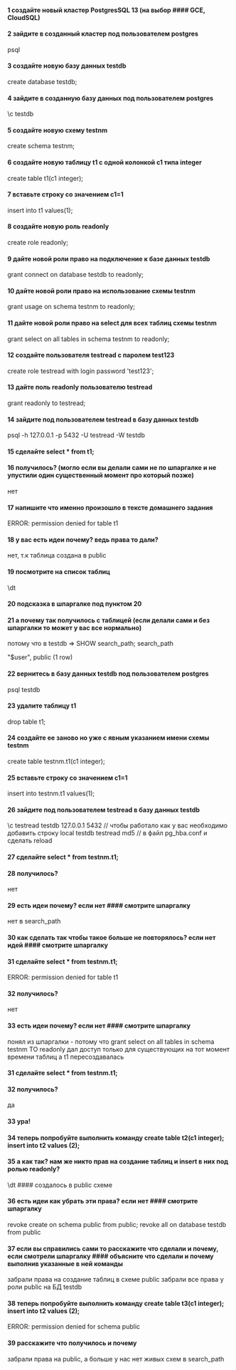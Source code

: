 #### 1 создайте новый кластер PostgresSQL 13 (на выбор #### GCE, CloudSQL)
#### 2 зайдите в созданный кластер под пользователем postgres
psql
#### 3 создайте новую базу данных testdb
create database testdb;
#### 4 зайдите в созданную базу данных под пользователем postgres
\c testdb
#### 5 создайте новую схему testnm
create schema testnm;
#### 6 создайте новую таблицу t1 с одной колонкой c1 типа integer
create table t1(c1 integer);
#### 7 вставьте строку со значением c1=1
insert into t1 values(1);
#### 8 создайте новую роль readonly
create role readonly;
#### 9 дайте новой роли право на подключение к базе данных testdb
grant connect on database testdb to readonly;
#### 10 дайте новой роли право на использование схемы testnm
grant usage on schema testnm to readonly;
#### 11 дайте новой роли право на select для всех таблиц схемы testnm
grant select on all tables in schema testnm to readonly;
#### 12 создайте пользователя testread с паролем test123
create role testread with login password 'test123';
#### 13 дайте поль readonly пользователю testread
grant readonly to testread;
#### 14 зайдите под пользователем testread в базу данных testdb
psql -h 127.0.0.1 -p 5432 -U testread -W testdb
#### 15 сделайте select * from t1;
#### 16 получилось? (могло если вы делали сами не по шпаргалке и не упустили один существенный момент про который позже)
нет
#### 17 напишите что именно произошло в тексте домашнего задания
ERROR:  permission denied for table t1
#### 18 у вас есть идеи почему? ведь права то дали?
нет, т.к таблица создана в public
#### 19 посмотрите на список таблиц
\dt
#### 20 подсказка в шпаргалке под пунктом 20
#### 21 а почему так получилось с таблицей (если делали сами и без шпаргалки то может у вас все нормально)
потому что в
testdb => SHOW search_path;
   search_path

 "$user", public
(1 row)
#### 22 вернитесь в базу данных testdb под пользователем postgres
psql testdb
#### 23 удалите таблицу t1
drop table t1;
#### 24 создайте ее заново но уже с явным указанием имени схемы testnm
create table testnm.t1(c1 integer);
#### 25 вставьте строку со значением c1=1
insert into testnm.t1 values(1);
#### 26 зайдите под пользователем testread в базу данных testdb
\c testread testdb 127.0.0.1 5432
// чтобы работало как у вас необходимо добавить строку
local   testdb          testread                                md5
// в файл pg_hba.conf и сделать reload
#### 27 сделайте select * from testnm.t1;
#### 28 получилось?
нет
#### 29 есть идеи почему? если нет #### смотрите шпаргалку
нет в search_path
#### 30 как сделать так чтобы такое больше не повторялось? если нет идей #### смотрите шпаргалку
#### 31 сделайте select * from testnm.t1;
ERROR:  permission denied for table t1
#### 32 получилось?
нет
#### 33 есть идеи почему? если нет #### смотрите шпаргалку
понял из шпаргалки - потому что grant select on all tables in schema testnm TO readonly дал доступ только для существующих на тот момент времени таблиц а t1 пересоздавалась
#### 31 сделайте select * from testnm.t1;
#### 32 получилось?
да
#### 33 ура!
#### 34 теперь попробуйте выполнить команду create table t2(c1 integer); insert into t2 values (2);
#### 35 а как так? нам же никто прав на создание таблиц и insert в них под ролью readonly?
\dt #### создалось в public схеме
#### 36 есть идеи как убрать эти права? если нет #### смотрите шпаргалку
revoke create on schema public from public;
revoke all on database testdb from public
#### 37 если вы справились сами то расскажите что сделали и почему, если смотрели шпаргалку #### объясните что сделали и почему выполнив указанные в ней команды
забрали права на создание таблиц в схеме public
забрали все права у роли public на БД testdb
#### 38 теперь попробуйте выполнить команду create table t3(c1 integer); insert into t2 values (2);
ERROR:  permission denied for schema public
#### 39 расскажите что получилось и почему
забрали права на public, а больше у нас нет живых схем в search_path
